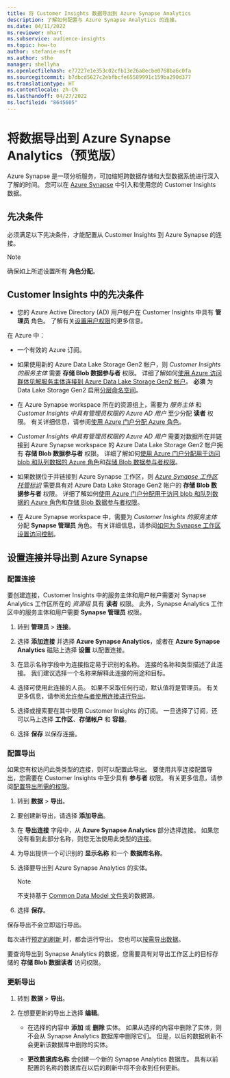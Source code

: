```yaml
---
title: 将 Customer Insights 数据导出到 Azure Synapse Analytics
description: 了解如何配置与 Azure Synapse Analytics 的连接。
ms.date: 04/11/2022
ms.reviewer: mhart
ms.subservice: audience-insights
ms.topic: how-to
author: stefanie-msft
ms.author: sthe
manager: shellyha
ms.openlocfilehash: e77227e1e353c02cfb13e26a8ecbe0768ba6c0fa
ms.sourcegitcommit: b7dbcd5627c2ebfbcfe65589991c159ba290d377
ms.translationtype: HT
ms.contentlocale: zh-CN
ms.lasthandoff: 04/27/2022
ms.locfileid: "8645605"
---
```

# <a name="export-data-to-azure-synapse-analytics-preview"></a>将数据导出到 Azure Synapse Analytics（预览版）

Azure Synapse 是一项分析服务，可加缩短跨数据存储和大型数据系统进行深入了解的时间。 您可以在 [Azure Synapse](/azure/synapse-analytics/overview-what-is) 中引入和使用您的 Customer Insights 数据。

## <a name="prerequisites"></a>先决条件

必须满足以下先决条件，才能配置从 Customer Insights 到 Azure Synapse 的连接。 

> [!NOTE]
> 确保如上所述设置所有 **角色分配**。  

## <a name="prerequisites-in-customer-insights"></a>Customer Insights 中的先决条件

* 您的 Azure Active Directory (AD) 用户帐户在 Customer Insights 中具有 **管理员** 角色。 了解有关[设置用户权限](permissions.md#assign-roles-and-permissions)的更多信息。

在 Azure 中： 

- 一个有效的 Azure 订阅。

- 如果使用新的 Azure Data Lake Storage Gen2 帐户，则 *Customer Insights 的服务主体* 需要 **存储 Blob 数据参与者** 权限。 详细了解如何[使用 Azure 访问群体见解服务主体连接到 Azure Data Lake Storage Gen2 帐户](connect-service-principal.md)。 **必须** 为 Data Lake Storage Gen2 启用[分层命名空间](/azure/storage/blobs/data-lake-storage-namespace)。

- 在 Azure Synapse workspace 所在的资源组上，需要为 *服务主体* 和 *Customer Insights 中具有管理员权限的 Azure AD 用户* 至少分配 **读者** 权限。 有关详细信息，请参阅[使用 Azure 门户分配 Azure 角色](/azure/role-based-access-control/role-assignments-portal)。

- *Customer Insights 中具有管理员权限的 Azure AD 用户* 需要对数据所在并链接到 Azure Synapse workspace 的 Azure Data Lake Storage Gen2 帐户拥有 **存储 Blob 数据参与者** 权限。 详细了解如何[使用 Azure 门户分配用于访问 blob 和队列数据的 Azure 角色](/azure/storage/common/storage-auth-aad-rbac-portal)和[存储 Blob 数据参与者权限](/azure/role-based-access-control/built-in-roles#storage-blob-data-contributor)。

- 如果数据位于并链接到 Azure Synapse 工作区，则 *[Azure Synapse 工作区托管标识](/azure/synapse-analytics/security/synapse-workspace-managed-identity)* 需要具有对 Azure Data Lake Storage Gen2 帐户的 **存储 Blob 数据参与者** 权限。 详细了解如何[使用 Azure 门户分配用于访问 blob 和队列数据的 Azure 角色](/azure/storage/common/storage-auth-aad-rbac-portal)和[存储 Blob 数据参与者权限](/azure/role-based-access-control/built-in-roles#storage-blob-data-contributor)。

- 在 Azure Synapse workspace 中，需要为 *Customer Insights 的服务主体* 分配 **Synapse 管理员** 角色。 有关详细信息，请参阅[如何为 Synapse 工作区设置访问控制](/azure/synapse-analytics/security/how-to-set-up-access-control)。

## <a name="set-up-the-connection-and-export-to-azure-synapse"></a>设置连接并导出到 Azure Synapse

### <a name="configure-a-connection"></a>配置连接

要创建连接，Customer Insights 中的服务主体和用户帐户需要对 Synapse Analytics 工作区所在的 *资源组* 具有 **读者** 权限。 此外，Synapse Analytics 工作区中的服务主体和用户需要 **Synapse 管理员** 权限。 

1. 转到 **管理员** > **连接**。

1. 选择 **添加连接** 并选择 **Azure Synapse Analytics**，或者在 **Azure Synapse Analytics** 磁贴上选择 **设置** 以配置连接。

1. 在显示名称字段中为连接指定易于识别的名称。 连接的名称和类型描述了此连接。 我们建议选择一个名称来解释此连接的用途和目标。

1. 选择可使用此连接的人员。 如果不采取任何行动，默认值将是管理员。 有关更多信息，请参阅[允许参与者使用连接进行导出](connections.md#allow-contributors-to-use-a-connection-for-exports)。

1. 选择或搜索要在其中使用 Customer Insights 的订阅。 一旦选择了订阅，还可以马上选择 **工作区**、**存储帐户** 和 **容器**。

1. 选择 **保存** 以保存连接。

### <a name="configure-an-export"></a>配置导出

如果您有权访问此类类型的连接，则可以配置此导出。 要使用共享连接配置导出，您需要在 Customer Insights 中至少具有 **参与者** 权限。 有关更多信息，请参阅[配置导出所需的权限](export-destinations.md#set-up-a-new-export)。

1. 转到 **数据** > **导出**。

1. 要创建新导出，请选择 **添加导出**。

1. 在 **导出连接** 字段中，从 **Azure Synapse Analytics** 部分选择连接。 如果您没有看到此部分名称，则您无法使用此类型的[连接](connections.md)。

1. 为导出提供一个可识别的 **显示名称** 和一个 **数据库名称**。

1. 选择要导出到 Azure Synapse Analytics 的实体。
   > [!NOTE]
   > 不支持基于 [Common Data Model 文件夹](connect-common-data-model.md)的数据源。

2. 选择 **保存**。

保存导出不会立即运行导出。

每次进行[预定的刷新 ](system.md#schedule-tab)时，都会运行导出。 您也可以[按需导出数据](export-destinations.md#run-exports-on-demand)。

要查询导出到 Synapse Analytics 的数据，您需要具有对导出工作区上的目标存储的 **存储 Blob 数据读者** 访问权限。 

### <a name="update-an-export"></a>更新导出

1. 转到 **数据** > **导出**。

1. 在想要更新的导出上选择 **编辑**。

   - 在选择的内容中 **添加** 或 **删除** 实体。 如果从选择的内容中删除了实体，则不会从 Synapse Analytics 数据库中删除它们。 但是，以后的数据刷新不会更新该数据库中删除的实体。

   - **更改数据库名称** 会创建一个新的 Synapse Analytics 数据库。 具有以前配置的名称的数据库在以后的刷新中将不会收到任何更新。
